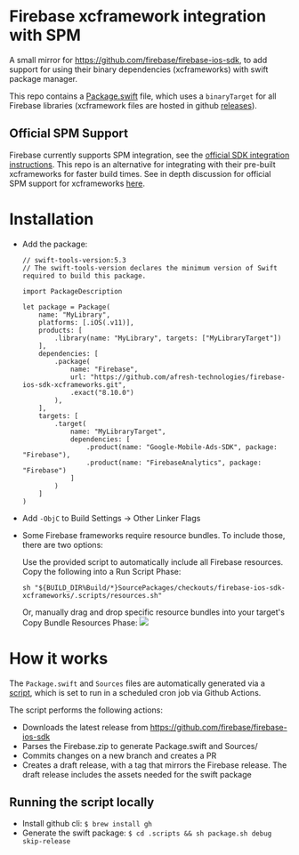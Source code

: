 # Firebase xcframework integration with SPM

A small mirror for https://github.com/firebase/firebase-ios-sdk, to add support for using their binary dependencies (xcframeworks) with swift package manager. 

This repo contains a [Package.swift](https://github.com/afresh-technologies/firebase-ios-sdk-xcframeworks/blob/main/Package.swift) file, which uses a `binaryTarget` for all Firebase libraries (xcframework files are hosted in github [releases](https://github.com/afresh-technologies/firebase-ios-sdk-xcframeworks/releases)). 

## Official SPM Support

Firebase currently supports SPM integration, see the [official SDK integration instructions](https://github.com/firebase/firebase-ios-sdk#installation). This repo is an alternative for integrating with their pre-built xcframeworks for faster build times. See in depth discussion for official SPM support for xcframeworks [here](https://github.com/firebase/firebase-ios-sdk/issues/6564).

# Installation
- Add the package: 
    ```
    // swift-tools-version:5.3
    // The swift-tools-version declares the minimum version of Swift required to build this package.

    import PackageDescription

    let package = Package(
        name: "MyLibrary",
        platforms: [.iOS(.v11)],
        products: [
            .library(name: "MyLibrary", targets: ["MyLibraryTarget"])
        ],
        dependencies: [
            .package(
                name: "Firebase",
                url: "https://github.com/afresh-technologies/firebase-ios-sdk-xcframeworks.git",
                .exact("8.10.0")
            ),
        ],
        targets: [
            .target(
                name: "MyLibraryTarget",
                dependencies: [
                    .product(name: "Google-Mobile-Ads-SDK", package: "Firebase"),
                    .product(name: "FirebaseAnalytics", package: "Firebase")
                ]
            )
        ]
    )
    ```

- Add `-ObjC` to Build Settings -> Other Linker Flags
- Some Firebase frameworks require resource bundles. To include those, there are two options:
  
  Use the provided script to automatically include all Firebase resources. Copy the following into a Run Script Phase:
  ```
  sh "${BUILD_DIR%Build/*}SourcePackages/checkouts/firebase-ios-sdk-xcframeworks/.scripts/resources.sh"
  ```
  Or, manually drag and drop specific resource bundles into your target's Copy Bundle Resources Phase:
  ![](./assets/draganddrop.gif)

# How it works

The `Package.swift` and `Sources` files are automatically generated via a [script](https://github.com/afresh-technologies/firebase-ios-sdk-xcframeworks/blob/main/.scripts/package.sh), which is set to run in a scheduled cron job via Github Actions. 

The script performs the following actions:
- Downloads the latest release from https://github.com/firebase/firebase-ios-sdk
- Parses the Firebase.zip to generate Package.swift and Sources/
- Commits changes on a new branch and creates a PR
- Creates a draft release, with a tag that mirrors the Firebase release. The draft release includes the assets needed for the swift package

## Running the script locally
- Install github cli: `$ brew install gh`
- Generate the swift package: `$ cd .scripts && sh package.sh debug skip-release`
